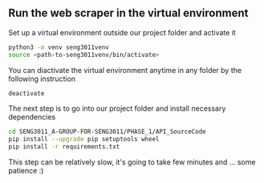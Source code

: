## Run the web scraper in the virtual environment
Set up a virtual environment outside our project folder and activate it
```bash
python3 -m venv seng3011venv
source <path-to-seng3011venv/bin/activate>
```
You can diactivate the virtual environment anytime in any folder by the following instruction
```bash
deactivate
```
The next step is to go into our project folder and install necessary dependencies 
```bash
cd SENG3011_A-GROUP-FOR-SENG3011/PHASE_1/API_SourceCode
pip install --upgrade pip setuptools wheel
pip install -r requirements.txt
```
This step can be relatively slow, it's going to take few minutes and ... some patience :)
